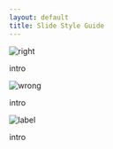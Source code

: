```yaml
---
layout: default
title: Slide Style Guide
---
```

<div class="ss-guide">
	<div class="ss-part">
		<img class="ss-part-img" src="http://peterpic.qiniudn.com/slide-right.png" alt="right">
		<p class="ss-part-desc">intro</p>
	</div>	
	<div class="ss-part">
		<img class="ss-part" src="http://peterpic.qiniudn.com/slide-wrong.png" alt="wrong">
		<p class="ss-part-desc">intro</p>
	</div>	
	<div class="ss-part">
		<img class="ss-part" src="http://peterpic.qiniudn.com/slide-label.png" alt="label">
		<p class="ss-part-desc">intro</p>
  </div>
</div>

